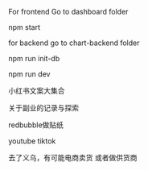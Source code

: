 For frontend Go to dashboard folder

npm start

for backend go to chart-backend folder

npm run init-db

npm run dev



小红书文案大集合


关于副业的记录与探索

redbubble做贴纸

youtube
tiktok

去了义乌，有可能电商卖货
或者做供货商